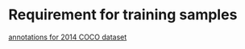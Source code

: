 # Requirement for training samples

[annotations for 2014 COCO dataset](http://images.cocodataset.org/annotations/annotations_trainval2014.zip)
